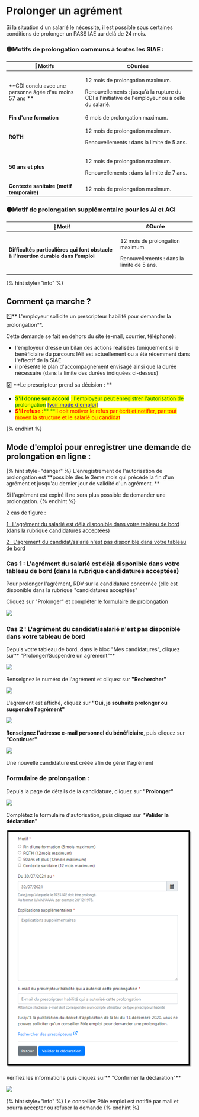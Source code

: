 # Prolonger un agrément

Si la situation d'un salarié le nécessite, il est possible sous certaines conditions de prolonger un PASS IAE au-delà de 24 mois.

### 🟡Motifs de prolongation communs à toutes les SIAE :&#x20;

| 📃Motifs                                                 | ⏱Durées                                                                                                                                         |
| -------------------------------------------------------- | ----------------------------------------------------------------------------------------------------------------------------------------------- |
| **CDI conclu avec une personne âgée d'au moins 57 ans ** | <p>12 mois de prolongation maximum. </p><p>Renouvellements : jusqu'à la rupture du CDI à l'initiative de l'employeur ou à celle du salarié.</p> |
| **Fin d'une formation**                                  | 6 mois de prolongation maximum.                                                                                                                 |
| **RQTH**                                                 | <p>12 mois de prolongation maximum. </p><p>Renouvellements : dans la limite de 5 ans.</p>                                                       |
| **50 ans et plus**                                       | <p>12 mois de prolongation maximum.</p><p>Renouvellements : dans la limite de 7 ans.</p>                                                        |
| **Contexte sanitaire (motif temporaire)**                | 12 mois de prolongation maximum.                                                                                                                |

### 🟠Motif de prolongation supplémentaire pour les AI et ACI&#x20;

| 📃Motif                                                                               | ⏱Durée                                                                                                                                                                                                                                                         |
| ------------------------------------------------------------------------------------- | -------------------------------------------------------------------------------------------------------------------------------------------------------------------------------------------------------------------------------------------------------------- |
| **Difficultés particulières qui font  obstacle à l'insertion durable  dans l’emploi** | <p>12 mois de prolongation maximum.                                                                                                                                                                      </p><p>Renouvellements : dans la limite de 5 ans.</p> |



{% hint style="info" %}
## Comment ça marche ?&#x20;

1️⃣** L'employeur sollicite un prescripteur habilité pour demander la prolongation**.&#x20;

Cette demande se fait en dehors du site (e-mail, courrier, téléphone) :&#x20;

* l'employeur dresse un bilan des actions réalisées (uniquement si le bénéficiaire du parcours IAE est actuellement ou a été récemment dans l'effectif de la SIAE&#x20;
* &#x20;il présente le plan d'accompagnement envisagé ainsi que la durée nécessaire (dans la limite des durées indiquées ci-dessus)



2️⃣ **Le prescripteur prend sa décision : **

* <mark style="color:green;">**S'il donne son accord**</mark> <mark style="color:green;">: l'employeur peut enregistrer l'autorisation de prolongation</mark> <mark style="color:blue;"></mark>[<mark style="color:blue;">\[voir mode d'emploi\]</mark>](prolonger-un-pass-iae.md#mode-demploi-pour-enregistrer-une-demande-de-prolongation-en-ligne)<mark style="color:blue;"></mark>
* <mark style="color:red;">**S'il refuse :**</mark><mark style="color:red;"><mark style="color:green;">** **<mark style="color:green;"></mark><mark style="color:red;">il doit motiver le refus par écrit et notifier, par tout moyen la structure et le salarié ou candidat</mark>

<mark style="color:red;"></mark>
{% endhint %}

## Mode d'emploi pour enregistrer une demande de prolongation en ligne :&#x20;

{% hint style="danger" %}
L'enregistrement de l'autorisation de prolongation est **possible dès le 3ème mois qui précède la fin d'un agrément et jusqu'au dernier jour de validité d'un agrément. **

Si l'agrément  est expiré il ne sera plus possible de demander une prolongation.
{% endhint %}

2 cas de figure :&#x20;

[1- L'agrément du salarié est déjà disponible dans votre tableau de bord (dans la rubrique candidatures acceptées)](prolonger-un-pass-iae.md#cas-1-lagrement-du-salarie-est-deja-disponible-dans-votre-tableau-de-bord-dans-la-rubrique-candidatures-acceptees)

[2- L'agrément du candidat/salarié n'est pas disponible dans votre tableau de bord](prolonger-un-pass-iae.md#cas-2-lagrement-du-candidat-salarie-nest-pas-disponible-dans-votre-tableau-de-bord)

### Cas 1 : L'agrément du salarié est déjà disponible dans votre tableau de bord (dans la rubrique candidatures acceptées)

Pour prolonger l'agrément, RDV sur la candidature concernée (elle est disponible dans la rubrique "candidatures acceptées"

Cliquez sur "Prolonger" et compléter le[ formulaire de prolongation](prolonger-un-pass-iae.md#formulaire-de-demande-prolongation)

![](<../.gitbook/assets/image (101).png>)

### Cas 2 : L'agrément du candidat/salarié n'est pas disponible dans votre tableau de bord

Depuis votre tableau de bord, dans le bloc "Mes candidatures", cliquez sur** "Prolonger/Suspendre un agrément"**

![](<../.gitbook/assets/image (83).png>)

Renseignez le numéro de l'agrément et cliquez sur **"Rechercher"**

![](<../.gitbook/assets/image (85).png>)

L'agrément est affiché, cliquez sur **"Oui, je souhaite prolonger ou suspendre l'agrément"**

![](<../.gitbook/assets/image (97).png>)

**Renseignez l'adresse e-mail personnel du bénéficiaire**, puis cliquez sur **"Continuer"**

![](<../.gitbook/assets/image (100).png>)

&#x20;Une nouvelle candidature est créée afin de gérer l'agrément

### Formulaire de prolongation :&#x20;

Depuis la page de détails de la candidature, cliquez sur **"Prolonger"**

![](../.gitbook/assets/prolongation1.jpg)

Complétez le formulaire d'autorisation, puis cliquez sur **"Valider la déclaration"**

![Sur cet écran le motif "difficultés particulières..." n'apparait pas car la structure n'est pas concernée](<../.gitbook/assets/image (121).png>)

Vérifiez les informations puis cliquez sur**  "Confirmer la déclaration"**

![](<../.gitbook/assets/image (103).png>)

{% hint style="info" %}
Le conseiller Pôle emploi est notifié par mail et pourra accepter ou refuser la demande
{% endhint %}
